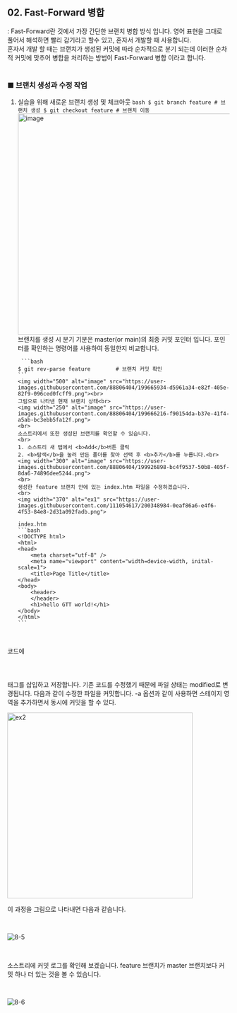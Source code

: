 <!-- 8장 병합과 충돌
    02. Fast-Forward 병합 -->

## 02. Fast-Forward 병합

: Fast-Forward란 깃에서 가장 간단한 브랜치 병합 방식 입니다. 영어 표현을 그대로 풀어서 해석하면 빨리 감기라고 할수 있고, 혼자서 개발할 때 사용합니다.<br>
혼자서 개발 할 때는 브랜치가 생성된 커밋에 따라 순차적으로 분기 되는데 이러한 순차적 커밋에 맞추어 병합을 처리하는 방법이 Fast-Forward 병합 이라고 합니다. <br><br>

### ■ 브랜치 생성과 수정 작업

1.  실습을 위해 새로운 브랜치 생성 및 체크아웃
    `bash $ git branch feature # 브랜치 생성 $ git checkout feature # 브랜치 이동 `
    <img width="500" alt="image" src="https://user-images.githubusercontent.com/88806404/199664160-652775fd-9e62-478f-869c-3469188e42dc.png"><br>
    브랜치를 생성 시 분기 기분은 master(or main)의 최종 커밋 포인터 입니다. 포인터를 확인하는 명령어를 사용하여 동일한지 비교합니다.

         ```bash
        $ git rev-parse feature        # 브랜치 커밋 확인
        ```
        <img width="500" alt="image" src="https://user-images.githubusercontent.com/88806404/199665934-d5961a34-e82f-405e-82f9-096ced0fcff9.png"><br>
        그림으로 나타낸 현재 브랜치 상태<br>
        <img width="250" alt="image" src="https://user-images.githubusercontent.com/88806404/199666216-f90154da-b37e-41f4-a5ab-bc3ebb5fa12f.png">
        <br>
        소스트리에서 또한 생성된 브랜치를 확인할 수 있습니다.
        <br>
        1. 소스트리 새 탭에서 <b>Add</b>버튼 클릭
        2. <b>탐색</b>을 눌러 만든 폴더를 찾아 선택 후 <b>추가</b>를 누릅니다.<br>
        <img width="300" alt="image" src="https://user-images.githubusercontent.com/88806404/199926898-bc4f9537-50b8-405f-8da6-74896dee5244.png">
        <br>
        생성한 feature 브랜치 안에 있는 index.htm 파일을 수정하겠습니다.
        <br>
        <img width="370" alt="ex1" src="https://user-images.githubusercontent.com/111054617/200348984-0eaf86a6-e4f6-4f53-84e8-2d31a092fadb.png">

        index.htm
        ```bash
        <!DOCTYPE html>
        <html>
        <head>
            <meta charset="utf-8" />
            <meta name="viewport" content="width=device-width, inital-scale=1">
            <title>Page Title</title>
        </head>
        <body>
            <header>
            </header>
            <h1>hello GTT world!</h1>
        </body>
        </html>
        ```

    <br>

코드에 <header></header> 태그를 삽입하고 저장합니다. 기존 코드를 수정했기 때문에 파일 상태는 modified로 변경됩니다. 다음과 같이 수정한 파일을 커밋합니다. -a 옵션과 같이 사용하면 스테이지 영역을 추가하면서 동시에 커밋을 할 수 있다.

<img width="420" alt="ex2" src="https://user-images.githubusercontent.com/111054617/200350503-59a4548f-2c93-436c-bb72-c3fc788d7a01.png">

<br>

이 과정을 그림으로 나타내면 다음과 같습니다.

<br>

![8-5](https://user-images.githubusercontent.com/111054617/200350198-52b7ea7d-b273-491e-a0a8-4b0a6293b4a6.png)

<br>

소스트리에 커밋 로그를 확인해 보겠습니다. feature 브랜치가 master 브랜치보다 커밋 하나 더 있는 것을 볼 수 있습니다.

<br>

![8-6](https://user-images.githubusercontent.com/111054617/200350206-90c3537a-0f86-41ea-9c08-d06a4234b301.png)
